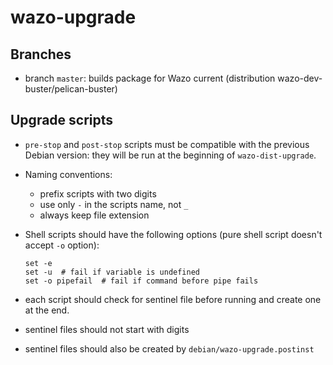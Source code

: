 # wazo-upgrade

## Branches

* branch `master`: builds package for Wazo current (distribution wazo-dev-buster/pelican-buster)

## Upgrade scripts

* `pre-stop` and `post-stop` scripts must be compatible with the previous Debian version: they will
  be run at the beginning of `wazo-dist-upgrade`.
* Naming conventions:
  * prefix scripts with two digits
  * use only `-` in the scripts name, not `_`
  * always keep file extension
* Shell scripts should have the following options (pure shell script doesn't accept `-o` option):

  ```
  set -e
  set -u  # fail if variable is undefined
  set -o pipefail  # fail if command before pipe fails
  ```
* each script should check for sentinel file before running and create one at the end.
* sentinel files should not start with digits
* sentinel files should also be created by `debian/wazo-upgrade.postinst` 
